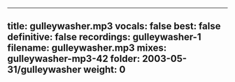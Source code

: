 
---
title: gulleywasher.mp3
vocals: false
best: false
definitive: false
recordings: gulleywasher-1
filename: gulleywasher.mp3
mixes: gulleywasher-mp3-42
folder: 2003-05-31/gulleywasher
weight: 0
---
